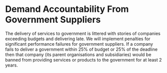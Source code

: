 Demand Accountability From Government Suppliers
===============================================

The delivery of services to government is littered with stories of 
companies exceeding budgets and delivering late. We will implement 
penalties for significant performance failures for government suppliers. 
If a company fails to deliver a government within 25% of budget or 25% 
of the deadline then that company (its parent organisations and 
subsidiaries) would be banned from providing services or products to the 
government for at least 2 years.